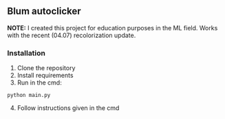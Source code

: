## Blum autoclicker 

**NOTE:** I created this project for education purposes in the ML field. Works with the recent (04.07) recolorization update.

### Installation

1. Clone the repository
2. Install requirements
3. Run in the cmd:
```
python main.py
```
4. Follow instructions given in the cmd
